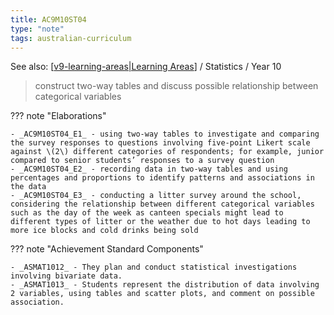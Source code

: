 ```yaml
---
title: AC9M10ST04
type: "note"
tags: australian-curriculum
---
```


See also: [[v9-learning-areas|Learning Areas]]   / Statistics / Year 10

> construct two-way tables and discuss possible relationship between categorical variables

??? note "Elaborations"

	- _AC9M10ST04_E1_ - using two-way tables to investigate and comparing the survey responses to questions involving five-point Likert scale against \(2\) different categories of respondents; for example, junior compared to senior students’ responses to a survey question
	- _AC9M10ST04_E2_ - recording data in two-way tables and using percentages and proportions to identify patterns and associations in the data
	- _AC9M10ST04_E3_ - conducting a litter survey around the school, considering the relationship between different categorical variables such as the day of the week as canteen specials might lead to different types of litter or the weather due to hot days leading to more ice blocks and cold drinks being sold
??? note "Achievement Standard Components"

	- _ASMAT1012_ - They plan and conduct statistical investigations involving bivariate data.
	- _ASMAT1013_ - Students represent the distribution of data involving 2 variables, using tables and scatter plots, and comment on possible association.

[//begin]: # "Autogenerated link references for markdown compatibility"
[v9-learning-areas|Learning Areas]: ../v9-learning-areas "v9-learning-areas"
[//end]: # "Autogenerated link references"

